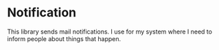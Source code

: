 # Notification
This library sends mail notifications. I use for my system where I need to inform people about things that happen.


